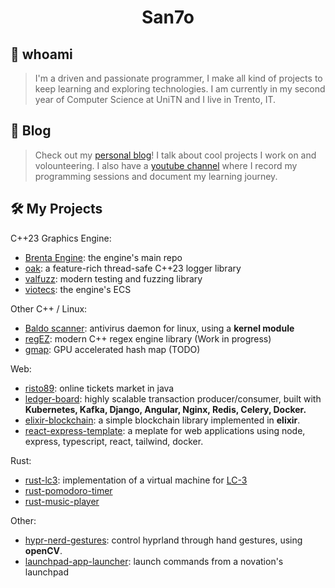 <h1 align="center">San7o</h1>

## 👋 whoami
> I'm a driven and passionate programmer, I make all kind of projects to keep learning and exploring technologies.
> I am currently in my second year of Computer Science at UniTN and I live in Trento, IT.

## 📖 Blog
> Check out my [personal blog](https://unavitaunviaggio.netlify.app/)! I talk about cool projects I work on and volounteering.
> I also have a [youtube channel](https://www.youtube.com/@giovannis-diary) where I record my programming sessions and
> document my learning journey.

## 🛠️ My Projects
C++23 Graphics Engine:
- [Brenta Engine](https://github.com/San7o/Brenta-Engine): the engine's main repo
- [oak](https://github.com/San7o/oak): a feature-rich thread-safe C++23 logger library
- [valfuzz](https://github.com/San7o/valFuzz): modern testing and fuzzing library
- [viotecs](https://github.com/San7o/viotecs): the engine's ECS

Other C++ / Linux:
- [Baldo scanner](https://github.com/San7o/Baldo-Scanner): antivirus daemon for linux, using a **kernel module**
- [regEZ](https://github.com/San7o/regEZ): modern C++ regex engine library (Work in progress)
- [gmap](https://github.com/San7o/gmap): GPU accelerated hash map (TODO)

Web:
- [risto89](https://github.com/San7o/risto89-fork): online tickets market in java
- [ledger-board](https://github.com/San7o/ledger-board): highly scalable transaction producer/consumer, built with **Kubernetes, Kafka, Django, Angular, Nginx, Redis, Celery, Docker.**
- [elixir-blockchain](https://github.com/San7o/elixir-simple-bockchain): a simple blockchain library implemented in **elixir**.
- [react-express-template](https://github.com/San7o/react-express-template): a meplate for web applications using node, express, typescript, react, tailwind, docker.

Rust:
- [rust-lc3](https://github.com/San7o/rust-little-computer-3): implementation of a virtual machine for [LC-3](https://en.wikipedia.org/wiki/Little_Computer_3) 
- [rust-pomodoro-timer](https://github.com/San7o/rust-pomodoro)
- [rust-music-player](https://github.com/San7o/rust-music-player)

Other:
- [hypr-nerd-gestures](https://github.com/San7o/hypr-nerd-gestures): control hyprland through hand gestures, using **openCV**.
 - [launchpad-app-launcher](https://github.com/San7o/launchpad-app-launcher): launch commands from a novation's launchpad
